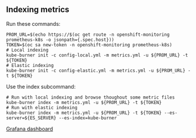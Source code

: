 ## Indexing metrics

Run these commands:

```shell
PROM_URL=$(echo https://$(oc get route -n openshift-monitoring prometheus-k8s -o jsonpath={.spec.host}))
TOKEN=$(oc sa new-token -n openshift-monitoring prometheus-k8s)
# Local indexing
kube-burner init -c config-local.yml -m metrics.yml -u ${PROM_URL} -t ${TOKEN}
# Elastic indexing
kube-burner init -c config-elastic.yml -m metrics.yml -u ${PROM_URL} -t ${TOKEN}
```

Use the index subcommand:

```shell
# Run with local indexing and browse thoughout some metric files
kube-burner index -m metrics.yml -u ${PROM_URL} -t ${TOKEN}
# Run with elastic indexing
kube-burner index -m metrics.yml -u ${PROM_URL} -t ${TOKEN} --es-server=${ES_SERVER} --es-index=kube-burner
```

[Grafana dashboard](https://grafana.rdu2.scalelab.redhat.com:3000/d/cf110eed-c1c7-4000-85a4-a86bd3162870/kube-burner-ask-ocp-admin-demo?from=1695116549608&to=1695120754412&var-Datasource=AWS+Dev+-+kube-burner&var-uuid=249da958-71e5-4efa-bc2c-8576308011e8&orgId=1)
